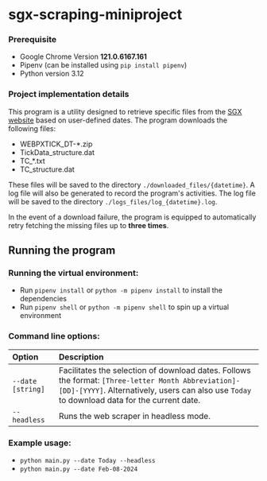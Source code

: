 # sgx-scraping-miniproject

### Prerequisite

- Google Chrome Version **121.0.6167.161**
- Pipenv (can be installed using `pip install pipenv`)
- Python version 3.12

### Project implementation details

This program is a utility designed to retrieve specific files from the [SGX website](https://www.sgx.com/research-education/derivatives) based on user-defined dates. The program downloads the following files:

- WEBPXTICK_DT-\*.zip
- TickData_structure.dat
- TC\_\*.txt
- TC_structure.dat

These files will be saved to the directory `./downloaded_files/{datetime}`. A log file will also be generated to record the program's activities. The log file will be saved to the directory `./logs_files/log_{datetime}.log`.

In the event of a download failure, the program is equipped to automatically retry fetching the missing files up to **three times**.

## Running the program

### Running the virtual environment:

- Run `pipenv install` or `python -m pipenv install` to install the dependencies
- Run `pipenv shell` or `python -m pipenv shell` to spin up a virtual environment

### Command line options:

| Option            | Description                                                                                                                                                                                        |
| :---------------- | :------------------------------------------------------------------------------------------------------------------------------------------------------------------------------------------------- |
| `--date [string]` | Facilitates the selection of download dates. Follows the format: `[Three-letter Month Abbreviation]-[DD]-[YYYY]`. Alternatively, users can also use `Today` to download data for the current date. |
| `--headless`      | Runs the web scraper in headless mode.                                                                                                                                                             |

### Example usage:

- `python main.py --date Today --headless`
- `python main.py --date Feb-08-2024`
